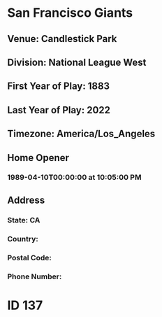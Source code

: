 # San Francisco Giants
## Venue: Candlestick Park
## Division: National League West
## First Year of Play: 1883
## Last Year of Play: 2022
## Timezone: America/Los_Angeles
## Home Opener
### 1989-04-10T00:00:00 at 10:05:00 PM
## Address
### 
### State: CA
### Country: 
### Postal Code: 
### Phone Number: 
# ID 137